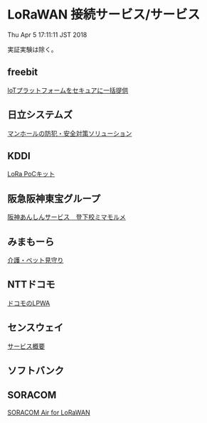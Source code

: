 LoRaWAN 接続サービス/サービス
=============================

Thu Apr  5 17:11:11 JST 2018

実証実験は除く。

## freebit

[IoTプラットフォームをセキュアに一括提供](https://cloud.freebit.com/iot/)

## 日立システムズ

[マンホールの防犯・安全対策ソリューション](https://www.hitachi-systems.com/sp/manhole/index.html)

## KDDI

[LoRa PoCキット](http://www.kddi.com/business/mobile/m2m-solution/lora-pockit/)

## 阪急阪神東宝グループ

[阪神あんしんサービス　登下校ミマモルメ](http://www.hanshin-anshin.jp/)

## みまもーら

[介護・ペット見守り](http://www.mimamora.com/)

## NTTドコモ

[ドコモのLPWA](https://www.nttdocomo.co.jp/biz/special/iot/lpwa/lora/)

## センスウェイ

[サービス概要](https://www.senseway.net/service/service-overview/)

## ソフトバンク

## SORACOM

[SORACOM Air for LoRaWAN](https://soracom.jp/services/air/lora/)

